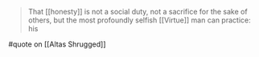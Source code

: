 > That [[honesty]] is not a social duty, not a sacrifice for the sake of others, but the most profoundly selfish [[Virtue]] man can practice: his

#quote  on  [[Altas Shrugged]]